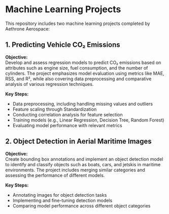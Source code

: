 # Machine Learning Projects  
This repository includes two machine learning projects completed by Aethrone Aerospace:  

## 1. Predicting Vehicle CO₂ Emissions  
**Objective:**  
Develop and assess regression models to predict CO₂ emissions based on attributes such as engine size, fuel consumption, and the number of cylinders. The project emphasizes model evaluation using metrics like MAE, RSS, and R², while also covering data preprocessing and comparative analysis of various regression techniques.  

**Key Steps:**  
- Data preprocessing, including handling missing values and outliers
- Feature scaling through Standardization  
- Conducting correlation analysis for feature selection  
- Training models (e.g., Linear Regression, Decision Tree, Random Forest)  
- Evaluating model performance with relevant metrics  

## 2. Object Detection in Aerial Maritime Images  
**Objective:**  
Create bounding box annotations and implement an object detection model to identify and classify objects such as boats, cars, and jetskis in maritime environments. The project includes merging similar categories and assessing the performance of different models.  

**Key Steps:**  
- Annotating images for object detection tasks  
- Implementing and fine-tuning detection models  
- Comparing model performance across different object categories  
